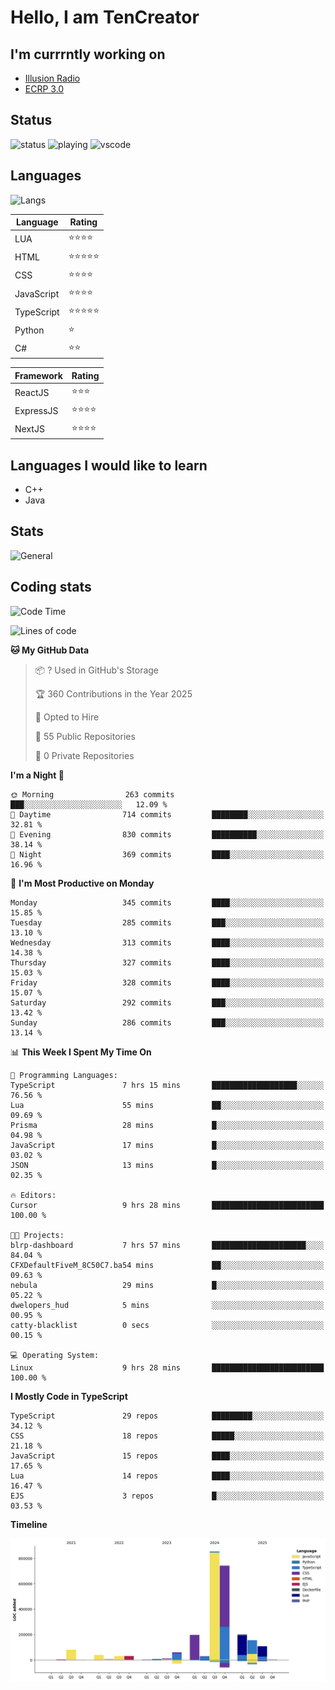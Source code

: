 # Hello, I am TenCreator

## I'm currrntly working on
- [Illusion Radio](https://illusionradio.co.uk/)
- [ECRP 3.0](http://github.com/Emerald-Coast-Roleplay/)

## Status
![status](https://api.statusbadges.me/badge/status/518334475038359555?simple=true&style=for-the-badge)
![playing](https://api.statusbadges.me/badge/playing/518334475038359555?style=for-the-badge)
![vscode](https://api.statusbadges.me/badge/vscode/518334475038359555?style=for-the-badge)

## Languages
![Langs](https://github-readme-stats.vercel.app/api/top-langs/?username=tencreator&layout=compact&theme=radical)


|Language|Rating|
|--------|------|
|LUA|⭐️⭐️⭐️⭐️|
|HTML|⭐️⭐️⭐️⭐️⭐️|
|CSS|⭐️⭐️⭐️⭐️|
|JavaScript|⭐️⭐️⭐️⭐️|
|TypeScript|⭐️⭐️⭐️⭐️⭐️|
|Python|⭐️|
|C#|⭐️⭐️ |

|Framework|Rating|
|--------|------|
|ReactJS|⭐️⭐️⭐|
|ExpressJS|⭐️⭐️⭐️⭐️|
|NextJS|⭐️⭐️⭐⭐️|

## Languages I would like to learn
- C++
- Java

## Stats
![General](https://github-readme-stats.vercel.app/api?username=tencreator&show_icons=true&theme=radical)

## Coding stats

<!--START_SECTION:waka-->
![Code Time](http://img.shields.io/badge/Code%20Time-465%20hrs%2055%20mins-blue)

![Lines of code](https://img.shields.io/badge/From%20Hello%20World%20I%27ve%20Written-2.0%20million%20lines%20of%20code-blue)

**🐱 My GitHub Data** 

> 📦 ? Used in GitHub's Storage 
 > 
> 🏆 360 Contributions in the Year 2025
 > 
> 💼 Opted to Hire
 > 
> 📜 55 Public Repositories 
 > 
> 🔑 0 Private Repositories 
 > 
**I'm a Night 🦉** 

```text
🌞 Morning                263 commits         ███░░░░░░░░░░░░░░░░░░░░░░   12.09 % 
🌆 Daytime                714 commits         ████████░░░░░░░░░░░░░░░░░   32.81 % 
🌃 Evening                830 commits         ██████████░░░░░░░░░░░░░░░   38.14 % 
🌙 Night                  369 commits         ████░░░░░░░░░░░░░░░░░░░░░   16.96 % 
```
📅 **I'm Most Productive on Monday** 

```text
Monday                   345 commits         ████░░░░░░░░░░░░░░░░░░░░░   15.85 % 
Tuesday                  285 commits         ███░░░░░░░░░░░░░░░░░░░░░░   13.10 % 
Wednesday                313 commits         ████░░░░░░░░░░░░░░░░░░░░░   14.38 % 
Thursday                 327 commits         ████░░░░░░░░░░░░░░░░░░░░░   15.03 % 
Friday                   328 commits         ████░░░░░░░░░░░░░░░░░░░░░   15.07 % 
Saturday                 292 commits         ███░░░░░░░░░░░░░░░░░░░░░░   13.42 % 
Sunday                   286 commits         ███░░░░░░░░░░░░░░░░░░░░░░   13.14 % 
```


📊 **This Week I Spent My Time On** 

```text
💬 Programming Languages: 
TypeScript               7 hrs 15 mins       ███████████████████░░░░░░   76.56 % 
Lua                      55 mins             ██░░░░░░░░░░░░░░░░░░░░░░░   09.69 % 
Prisma                   28 mins             █░░░░░░░░░░░░░░░░░░░░░░░░   04.98 % 
JavaScript               17 mins             █░░░░░░░░░░░░░░░░░░░░░░░░   03.02 % 
JSON                     13 mins             █░░░░░░░░░░░░░░░░░░░░░░░░   02.35 % 

🔥 Editors: 
Cursor                   9 hrs 28 mins       █████████████████████████   100.00 % 

🐱‍💻 Projects: 
blrp-dashboard           7 hrs 57 mins       █████████████████████░░░░   84.04 % 
CFXDefaultFiveM_8C50C7.ba54 mins             ██░░░░░░░░░░░░░░░░░░░░░░░   09.63 % 
nebula                   29 mins             █░░░░░░░░░░░░░░░░░░░░░░░░   05.22 % 
dwelopers_hud            5 mins              ░░░░░░░░░░░░░░░░░░░░░░░░░   00.95 % 
catty-blacklist          0 secs              ░░░░░░░░░░░░░░░░░░░░░░░░░   00.15 % 

💻 Operating System: 
Linux                    9 hrs 28 mins       █████████████████████████   100.00 % 
```

**I Mostly Code in TypeScript** 

```text
TypeScript               29 repos            █████████░░░░░░░░░░░░░░░░   34.12 % 
CSS                      18 repos            █████░░░░░░░░░░░░░░░░░░░░   21.18 % 
JavaScript               15 repos            ████░░░░░░░░░░░░░░░░░░░░░   17.65 % 
Lua                      14 repos            ████░░░░░░░░░░░░░░░░░░░░░   16.47 % 
EJS                      3 repos             █░░░░░░░░░░░░░░░░░░░░░░░░   03.53 % 
```



**Timeline**

![Lines of Code chart](https://raw.githubusercontent.com/tencreator/tencreator/main/assets/bar_graph.png)


<!--END_SECTION:waka-->
